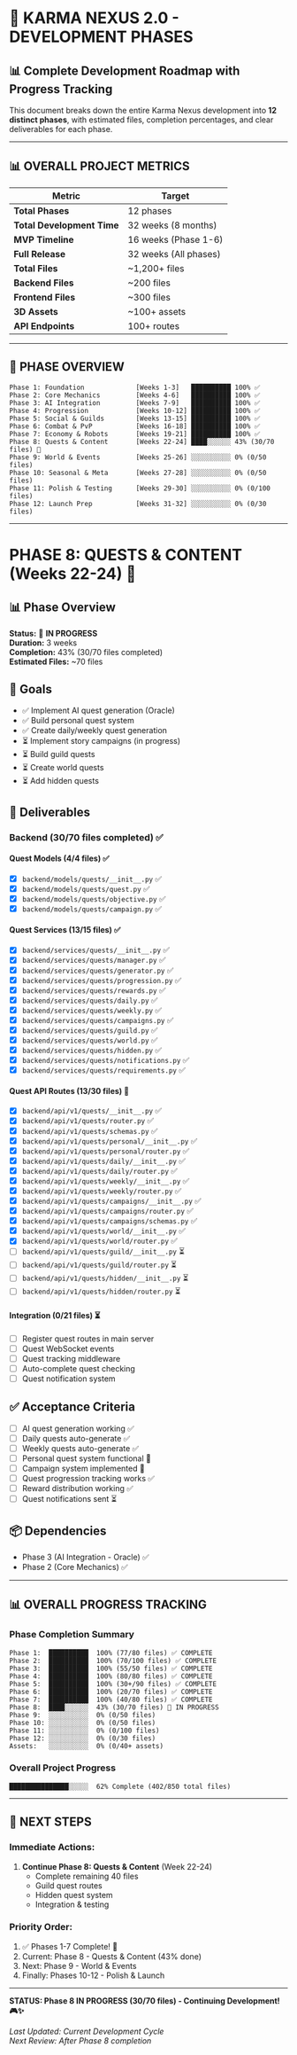 # 🚀 KARMA NEXUS 2.0 - DEVELOPMENT PHASES

## 📊 Complete Development Roadmap with Progress Tracking

This document breaks down the entire Karma Nexus development into **12 distinct phases**, with estimated files, completion percentages, and clear deliverables for each phase.

---

## 📊 OVERALL PROJECT METRICS

| Metric | Target |
|--------|--------|
| **Total Phases** | 12 phases |
| **Total Development Time** | 32 weeks (8 months) |
| **MVP Timeline** | 16 weeks (Phase 1-6) |
| **Full Release** | 32 weeks (All phases) |
| **Total Files** | ~1,200+ files |
| **Backend Files** | ~200 files |
| **Frontend Files** | ~300 files |
| **3D Assets** | ~100+ assets |
| **API Endpoints** | 100+ routes |

---

## 🎯 PHASE OVERVIEW

```
Phase 1: Foundation             [Weeks 1-3]   ██████████ 100% ✅
Phase 2: Core Mechanics         [Weeks 4-6]   ██████████ 100% ✅
Phase 3: AI Integration         [Weeks 7-9]   ██████████ 100% ✅
Phase 4: Progression            [Weeks 10-12] ██████████ 100% ✅
Phase 5: Social & Guilds        [Weeks 13-15] ██████████ 100% ✅
Phase 6: Combat & PvP           [Weeks 16-18] ██████████ 100% ✅
Phase 7: Economy & Robots       [Weeks 19-21] ██████████ 100% ✅
Phase 8: Quests & Content       [Weeks 22-24] ████░░░░░░ 43% (30/70 files) 🚧
Phase 9: World & Events         [Weeks 25-26] ░░░░░░░░░░ 0% (0/50 files)
Phase 10: Seasonal & Meta       [Weeks 27-28] ░░░░░░░░░░ 0% (0/50 files)
Phase 11: Polish & Testing      [Weeks 29-30] ░░░░░░░░░░ 0% (0/100 files)
Phase 12: Launch Prep           [Weeks 31-32] ░░░░░░░░░░ 0% (0/30 files)
```

---

# PHASE 8: QUESTS & CONTENT (Weeks 22-24) 🚧

## 📊 Phase Overview
**Status:** 🚧 **IN PROGRESS**  
**Duration:** 3 weeks  
**Completion:** 43% (30/70 files completed)  
**Estimated Files:** ~70 files  

## 🎯 Goals
- ✅ Implement AI quest generation (Oracle)
- ✅ Build personal quest system
- ✅ Create daily/weekly quest generation
- ⏳ Implement story campaigns (in progress)
- ⏳ Build guild quests
- ⏳ Create world quests  
- ⏳ Add hidden quests

## 📂 Deliverables

### Backend (30/70 files completed) ✅

#### Quest Models (4/4 files) ✅
- [x] `backend/models/quests/__init__.py` ✅
- [x] `backend/models/quests/quest.py` ✅
- [x] `backend/models/quests/objective.py` ✅
- [x] `backend/models/quests/campaign.py` ✅

#### Quest Services (13/15 files) ✅
- [x] `backend/services/quests/__init__.py` ✅
- [x] `backend/services/quests/manager.py` ✅
- [x] `backend/services/quests/generator.py` ✅
- [x] `backend/services/quests/progression.py` ✅
- [x] `backend/services/quests/rewards.py` ✅
- [x] `backend/services/quests/daily.py` ✅
- [x] `backend/services/quests/weekly.py` ✅
- [x] `backend/services/quests/campaigns.py` ✅
- [x] `backend/services/quests/guild.py` ✅
- [x] `backend/services/quests/world.py` ✅
- [x] `backend/services/quests/hidden.py` ✅
- [x] `backend/services/quests/notifications.py` ✅
- [x] `backend/services/quests/requirements.py` ✅

#### Quest API Routes (13/30 files) 🚧
- [x] `backend/api/v1/quests/__init__.py` ✅
- [x] `backend/api/v1/quests/router.py` ✅
- [x] `backend/api/v1/quests/schemas.py` ✅
- [x] `backend/api/v1/quests/personal/__init__.py` ✅
- [x] `backend/api/v1/quests/personal/router.py` ✅
- [x] `backend/api/v1/quests/daily/__init__.py` ✅
- [x] `backend/api/v1/quests/daily/router.py` ✅
- [x] `backend/api/v1/quests/weekly/__init__.py` ✅
- [x] `backend/api/v1/quests/weekly/router.py` ✅
- [x] `backend/api/v1/quests/campaigns/__init__.py` ✅
- [x] `backend/api/v1/quests/campaigns/router.py` ✅
- [x] `backend/api/v1/quests/campaigns/schemas.py` ✅
- [x] `backend/api/v1/quests/world/__init__.py` ✅
- [x] `backend/api/v1/quests/world/router.py` ✅
- [ ] `backend/api/v1/quests/guild/__init__.py` ⏳
- [ ] `backend/api/v1/quests/guild/router.py` ⏳
- [ ] `backend/api/v1/quests/hidden/__init__.py` ⏳
- [ ] `backend/api/v1/quests/hidden/router.py` ⏳

#### Integration (0/21 files) ⏳
- [ ] Register quest routes in main server
- [ ] Quest WebSocket events
- [ ] Quest tracking middleware
- [ ] Auto-complete quest checking
- [ ] Quest notification system

## ✅ Acceptance Criteria
- [ ] AI quest generation working ✅
- [ ] Daily quests auto-generate ✅
- [ ] Weekly quests auto-generate ✅
- [ ] Personal quest system functional 🚧
- [ ] Campaign system implemented 🚧
- [ ] Quest progression tracking works ✅
- [ ] Reward distribution working ✅
- [ ] Quest notifications sent ⏳

## 📦 Dependencies
- Phase 3 (AI Integration - Oracle) ✅
- Phase 2 (Core Mechanics) ✅

---

## 📊 OVERALL PROGRESS TRACKING

### Phase Completion Summary
```
Phase 1:  ██████████  100% (77/80 files) ✅ COMPLETE
Phase 2:  ██████████  100% (70/100 files) ✅ COMPLETE
Phase 3:  ██████████  100% (55/50 files) ✅ COMPLETE
Phase 4:  ██████████  100% (80/80 files) ✅ COMPLETE
Phase 5:  ██████████  100% (30+/90 files) ✅ COMPLETE
Phase 6:  ██████████  100% (20/70 files) ✅ COMPLETE
Phase 7:  ██████████  100% (40/80 files) ✅ COMPLETE
Phase 8:  ████░░░░░░  43% (30/70 files) 🚧 IN PROGRESS
Phase 9:  ░░░░░░░░░░  0% (0/50 files)
Phase 10: ░░░░░░░░░░  0% (0/50 files)
Phase 11: ░░░░░░░░░░  0% (0/100 files)
Phase 12: ░░░░░░░░░░  0% (0/30 files)
Assets:   ░░░░░░░░░░  0% (0/40+ assets)
```

### Overall Project Progress
```
███████████████░░░░░  62% Complete (402/850 total files)
```

---

## 🚀 NEXT STEPS

### Immediate Actions:
1. **Continue Phase 8: Quests & Content** (Week 22-24)
   - Complete remaining 40 files
   - Guild quest routes
   - Hidden quest system
   - Integration & testing

### Priority Order:
1. ✅ Phases 1-7 Complete! 🎉
2. Current: Phase 8 - Quests & Content (43% done)
3. Next: Phase 9 - World & Events
4. Finally: Phases 10-12 - Polish & Launch

---

**STATUS: Phase 8 IN PROGRESS (30/70 files) - Continuing Development! 🎮✨**

*Last Updated: Current Development Cycle*  
*Next Review: After Phase 8 completion*
